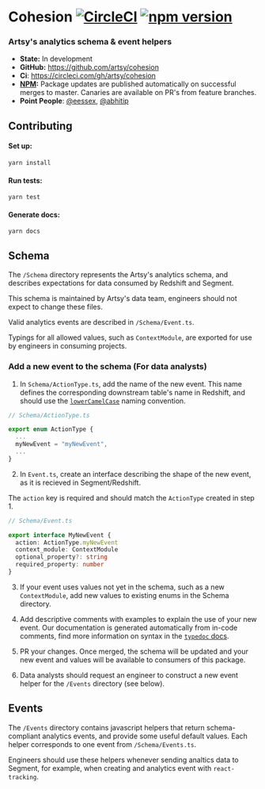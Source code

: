 # Cohesion [![CircleCI](https://circleci.com/gh/artsy/cohesion.svg?style=svg)](https://circleci.com/gh/artsy/cohesion) [![npm version](https://badge.fury.io/js/%40artsy%2Fcohesion.svg)](https://www.npmjs.com/package/@artsy/2Fcohesion)

### Artsy's analytics schema &amp; event helpers

- **State:** In development
- **GitHub:** https://github.com/artsy/cohesion
- **Ci**: https://circleci.com/gh/artsy/cohesion
- **[NPM](https://www.npmjs.com/package/@artsy/2Fcohesion):** Package updates are published automatically on successful merges to master. Canaries are available on PR's from feature branches.
- **Point People**: [@eessex](https://github.com/eessex), [@abhitip](https://github.com/abhitip)

## Contributing

#### Set up:

```
yarn install
```

#### Run tests:

```
yarn test
```

#### Generate docs:

```
yarn docs
```

## Schema

The `/Schema` directory represents the Artsy's analytics schema, and describes expectations for data consumed by Redshift and Segment.

This schema is maintained by Artsy's data team, engineers should not expect to change these files.

Valid analytics events are described in `/Schema/Event.ts`.

Typings for all allowed values, such as `ContextModule`, are exported for use by engineers in consuming projects.

### Add a new event to the schema (For data analysts)

1. In `Schema/ActionType.ts`, add the name of the new event. This name defines the corresponding downstream table's name in Redshift, and should use the [`lowerCamelCase`](https://wiki.c2.com/?LowerCamelCase) naming convention.

```typescript
// Schema/ActionType.ts

export enum ActionType {
  ...
  myNewEvent = "myNewEvent",
  ...
}

```

2. In `Event.ts`, create an interface describing the shape of the new event, as it is recieved in Segment/Redshift.

The `action` key is required and should match the `ActionType` created in step 1.

```typescript
// Schema/Event.ts

export interface MyNewEvent {
  action: ActionType.myNewEvent
  context_module: ContextModule
  optional_property?: string
  required_property: number
}
```

3. If your event uses values not yet in the schema, such as a new `ContextModule`, add new values to existing enums in the Schema directory.

4. Add descriptive comments with examples to explain the use of your new event. Our documentation is generated automatically from in-code comments, find more information on syntax in the [`typedoc` docs](https://typedoc.org/guides/doccomments/).

5. PR your changes. Once merged, the schema will be updated and your new event and values will be available to consumers of this package.

6. Data analysts should request an engineer to construct a new event helper for the `/Events` directory (see below).

## Events

The `/Events` directory contains javascript helpers that return schema-compliant analytics events, and provide some useful default values. Each helper corresponds to one event from `/Schema/Events.ts`.

Engineers should use these helpers whenever sending analtics data to Segment, for example, when creating and analytics event with `react-tracking`.
